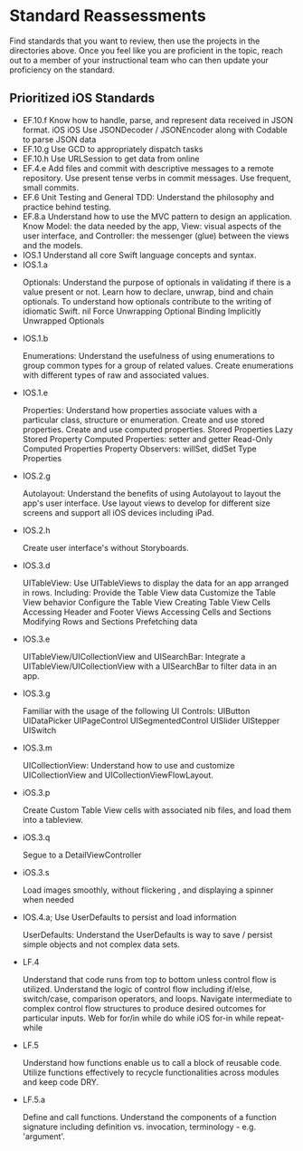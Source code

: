 # Standard Reassessments

Find standards that you want to review, then use the projects in the directories above.  Once you feel like you are proficient in the topic, reach out to a member of your instructional team who can then update your proficiency on the standard.

## Prioritized iOS Standards

- EF.10.f	Know how to handle, parse, and represent data received in JSON format. iOS iOS Use JSONDecoder / JSONEncoder along with Codable to parse JSON data
- EF.10.g	Use GCD to appropriately dispatch tasks
- EF.10.h	Use URLSession to get data from online
- EF.4.e	Add files and commit with descriptive messages to a remote repository. Use present tense verbs in commit messages. Use frequent, small commits.
- EF.6	Unit Testing and General TDD: Understand the philosophy and practice behind testing.
- EF.8.a	Understand how to use the MVC pattern to design an application. Know Model: the data needed by the app, View: visual aspects of the user interface, and Controller: the messenger (glue) between the views and the models.
- IOS.1	Understand all core Swift language concepts and syntax.
- IOS.1.a	<p>Optionals: Understand the purpose of optionals in validating if there is a value present or not. Learn how to declare, unwrap, bind and chain optionals. To understand how optionals contribute to the writing of idiomatic Swift. nil Force Unwrapping Optional Binding Implicitly Unwrapped Optionals</p>
- IOS.1.b	<p>Enumerations: Understand the usefulness of using enumerations to group common types for a group of related values. Create enumerations with different types of raw and associated values.</p>
- IOS.1.e	<p>Properties: Understand how properties associate values with a particular class, structure or enumeration. Create and use stored properties. Create and use computed properties. Stored Properties Lazy Stored Property Computed Properties: setter and getter Read-Only Computed Properties Property Observers: willSet, didSet Type Properties</p>
- IOS.2.g	<p>Autolayout: Understand the benefits of using Autolayout to layout the app's user interface. Use layout views to develop for different size screens and support all iOS devices including iPad.</p>
- IOS.2.h	<p>Create user interface's without Storyboards.</p>
- IOS.3.d	<p>UITableView: Use UITableViews to display the data for an app arranged in rows. Including: Provide the Table View data Customize the Table View behavior Configure the Table View Creating Table View Cells Accessing Header and Footer Views Accessing Cells and Sections Modifying Rows and Sections Prefetching data</p>
- IOS.3.e	<p>UITableView/UICollectionView and UISearchBar: Integrate a UITableView/UICollectionView with a UISearchBar to filter data in an app.</p>
- IOS.3.g	<p>Familiar with the usage of the following UI Controls: UIButton UIDataPicker UIPageControl UISegmentedControl UISlider UIStepper UISwitch</p>
- IOS.3.m	<p>UICollectionView: Understand how to use and customize UICollectionView and UICollectionViewFlowLayout.</p>
- iOS.3.p	<p>Create Custom Table View cells with associated nib files, and load them into a tableview.</p>
- iOS.3.q	<p>Segue to a DetailViewController</p>
- iOS.3.s	<p>Load images smoothly, without flickering , and displaying a spinner when needed</p>
- IOS.4.a; Use UserDefaults to persist and load information	<p>UserDefaults: Understand the UserDefaults is way to save / persist simple objects and not complex data sets.</p>
- LF.4	<p>Understand that code runs from top to bottom unless control flow is utilized. Understand the logic of control flow including if/else, switch/case, comparison operators, and loops. Navigate intermediate to complex control flow structures to produce desired outcomes for particular inputs. Web for for/in while do while iOS for-in while repeat-while</p>
- LF.5	<p>Understand how functions enable us to call a block of reusable code. Utilize functions effectively to recycle functionalities across modules and keep code DRY.</p>
- LF.5.a	<p>Define and call functions. Understand the components of a function signature including definition vs. invocation, terminology - e.g. 'argument'.</p>
